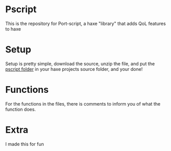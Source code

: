 # Pscript

This is the repository for Port-script, a haxe "library" that adds QoL features to haxe

# Setup

Setup is pretty simple, download the source, unzip the file, and put the [pscript folder](https://github.com/PortilizenHub/Pscript/tree/master/source/pscript) in your haxe projects source folder, and your done!

# Functions

For the functions in the files, there is comments to inform you of what the function does.

# Extra

I made this for fun